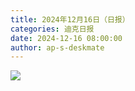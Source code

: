 ```yaml
---
title: 2024年12月16日（日报）
categories: 迪克日报
date: 2024-12-16 08:00:00
author: ap-s-deskmate
---
```


![](IMG_2240.jpeg)